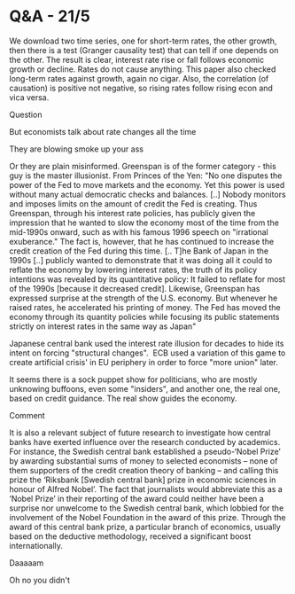 # Q&A - 21/5

We download two time series, one for short-term rates, the other
growth, then there is a test (Granger causality test) that can tell if
one depends on the other. The result is clear, interest rate rise or
fall follows economic growth or decline. Rates do not cause
anything. This paper also checked long-term rates against growth,
again no cigar. Also, the correlation (of causation) is positive not
negative, so rising rates follow rising econ and vica versa.

Question

But economists talk about rate changes all the time

They are blowing smoke up your ass

Or they are plain misinformed. Greenspan is of the former category -
this guy is the master illusionist. From Princes of the Yen: "No one
disputes the power of the Fed to move markets and the economy. Yet
this power is used without many actual democratic checks and
balances. [..] Nobody monitors and imposes limits on the amount of
credit the Fed is creating. Thus Greenspan, through his interest rate
policies, has publicly given the impression that he wanted to slow the
economy most of the time from the mid-1990s onward, such as with his
famous 1996 speech on "irrational exuberance." The fact is, however,
that he has continued to increase the credit creation of the Fed
during this time. [.. T]he Bank of Japan in the 1990s [..] publicly
wanted to demonstrate that it was doing all it could to reflate the
economy by lowering interest rates, the truth of its policy intentions
was revealed by its quantitative policy: It failed to reflate for most
of the 1990s [because it decreased credit]. Likewise, Greenspan has
expressed surprise at the strength of the U.S. economy. But whenever
he raised rates, he accelerated his printing of money. The Fed has
moved the economy through its quantity policies while focusing its
public statements strictly on interest rates in the same way as Japan"

Japanese central bank used the interest rate illusion for decades to
hide its intent on forcing "structural changes".  ECB used a variation
of this game to create artificial crisis' in EU periphery in order to
force "more union" later.

It seems there is a sock puppet show for politicians, who are mostly
unknowing buffoons, even some "insiders", and another one, the real
one, based on credit guidance. The real show guides the economy.

Comment

It is also a relevant subject of future research to investigate how
central banks have exerted influence over the research conducted by
academics. For instance, the Swedish central bank established a
pseudo-‘Nobel Prize’ by awarding substantial sums of money to selected
economists – none of them supporters of the credit creation theory of
banking – and calling this prize the ‘Riksbank [Swedish central bank]
prize in economic sciences in honour of Alfred Nobel’. The fact that
journalists would abbreviate this as a ‘Nobel Prize’ in their
reporting of the award could neither have been a surprise nor
unwelcome to the Swedish central bank, which lobbied for the
involvement of the Nobel Foundation in the award of this
prize. Through the award of this central bank prize, a particular
branch of economics, usually based on the deductive methodology,
received a significant boost internationally.

Daaaaam

Oh no you didn't








